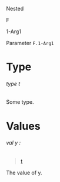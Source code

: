 Nested

F

1-Arg1

Parameter `F.1-Arg1`

# Type

<a id="type-t"></a>

###### type t

Some type.

# Values

<a id="val-y"></a>

###### val y :

> [t](#type-t)

The value of y.
